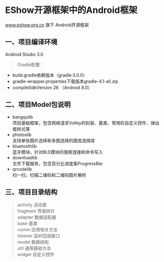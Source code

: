 EShow开源框架中的Android框架
===========
www.eshow.org.cn 旗下 Android开源框架

一、项目编译环境
-----
Android Studio 3.0<br>
>Gradle配置：<br>
* build.gradle依赖版本（gradle:3.0.0）<br>
* gradle-wrapper.properties下载版本gradle-4.1-all.zip<br>
* compileSdkVersion 26 （Android 8.0）<br>

二、项目Model包说明
-----
* bangqulib<br>
项目基础框架，包含网络请求Volley的封装、基类、常用的自定义控件、弹出框样式等
* photoslib<br>
支持单张图片选择和多图选择的图库选择库
* bluetoothlib<br>
蓝牙模块，针对BLE模块的搜索连接和命令写入
* downloadlib<br>
文件下载服务，包含百分比进度条ProgressBar
* qrcodelib<br>
扫一扫，扫描二维码和二维码图片解析

三、项目目录结构
-----
>activity 活动类<br> 
>fragment 界面碎片<br>
>adapter 数据适配器<br>
>base 基类<br>
>comm 应用相关方法<br>
>listener 监听回调接口<br>
>model 数据结构<br>
>util 通用基础方法<br>
>widget 自定义控件<br>